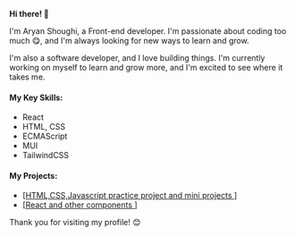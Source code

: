 **Hi there! 👋**

I'm Aryan Shoughi, a Front-end developer. I'm passionate about coding too much 😋, and I'm always looking for new ways to learn and grow.

I'm also a software developer, and I love building things. I'm currently working on myself to learn and grow more, and I'm excited to see where it takes me.

#### My Key Skills:

-  React
-  HTML, CSS
-  ECMAScript
-  MUI
-  TailwindCSS

#### My Projects:

-  [[HTML,CSS,Javascript practice project and mini projects ](https://github.com/Khosefin/learning_front)]
-  [[React and other components ](https://github.com/Khosefin/ReactJS-practices)]

Thank you for visiting my profile! 😊
